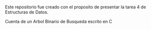 Este repositorio fue creado con el proposito de presentar la tarea 4
de Estructuras de Datos. 

Cuenta de un Arbol Binario de Busqueda escrito en C

